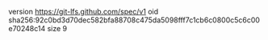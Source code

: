 version https://git-lfs.github.com/spec/v1
oid sha256:92c0bd3d70dec582bfa88708c475da5098fff7c1cb6c0800c5c6c00e70248c14
size 9
